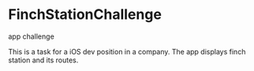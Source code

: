 # FinchStationChallenge
app challenge

This is a task for a iOS dev position in a company.
The app displays finch station and its routes.
